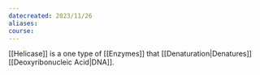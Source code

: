 ```yaml
---
datecreated: 2023/11/26
aliases: 
course:
---
```

[[Helicase]] is a one type of [[Enzymes]] that [[Denaturation|Denatures]] [[Deoxyribonucleic Acid|DNA]]. 